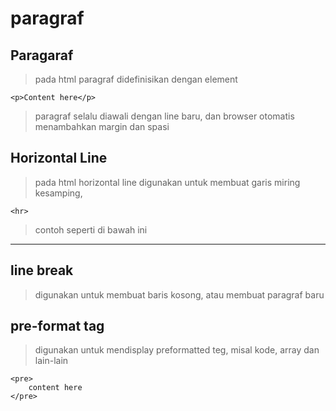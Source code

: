 # paragraf

## Paragaraf

> pada html paragraf didefinisikan dengan element

```
<p>Content here</p>
```

> paragraf selalu diawali dengan line baru, dan browser otomatis menambahkan margin dan spasi

## Horizontal Line

> pada html horizontal line digunakan untuk membuat garis miring kesamping,

```
<hr>
```

> contoh seperti di bawah ini

<hr>

## line break

> digunakan untuk membuat baris kosong, atau membuat paragraf baru

## pre-format tag

> digunakan untuk mendisplay preformatted teg, misal kode, array dan lain-lain

```
<pre>
    content here
</pre>
```
